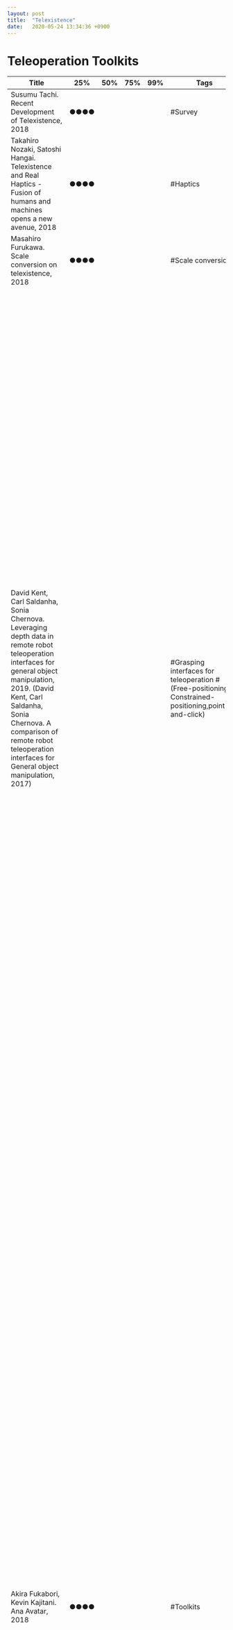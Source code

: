 ```yaml
---
layout: post
title:  "Telexistence"
date:   2020-05-24 13:34:36 +0900
---
```


# Teleoperation Toolkits
<table>
  <thead>
    <tr>
      <th>Title</th>
      <th>25%</th>
      <th>50%</th>
      <th>75%</th>
      <th>99%</th>
      <th>Tags</th>
      <th>Summary</th>
    </tr>
  </thead>
  <tbody>
    <tr>
    <td>Susumu Tachi. Recent Development of Telexistence, 2018</td>
    <td>●●●●</td>
    <td></td>
    <td></td>
    <td></td>
    <td>#Survey</td>
    <td>Summary</td>
    </tr>
    <tr>
    <tr>
    <td>Takahiro Nozaki, Satoshi Hangai. Telexistence and Real Haptics - Fusion of humans and machines opens a new avenue, 2018</td>
    <td>●●●●</td>
    <td></td>
    <td></td>
    <td></td>
    <td>#Haptics</td>
    <td>Summary</td>
    </tr>
    <tr>
    <td>Masahiro Furukawa. Scale conversion on telexistence, 2018</td>
    <td>●●●●</td>
    <td></td>
    <td></td>
    <td></td>
    <td>#Scale conversion</td>
    <td>Summary</td>
    </tr>
    <tr>
    <td>David Kent, Carl Saldanha, Sonia Chernova. Leveraging depth data in remote robot teleoperation interfaces for general object manipulation, 2019. (David Kent, Carl Saldanha, Sonia Chernova. A comparison of remote robot teleoperation interfaces for General object manipulation, 2017)</td>
    <td></td>
    <td></td>
    <td></td>
    <td></td>
    <td>#Grasping interfaces for teleoperation #(Free-positioning, Constrained-positioning,point-and-click)</td>
    <td>Description: In contrast to contemporary robot manipulation using a Free Positioning pose specification, here two novel interfaces, Constrained Positioning and Point-and-Click, are presented, which incorporate scene information from depth data into the grasp pose to reduce the number of 3D transformations the user must input. Also, the interactions are designed for 2D image streams, rather than traditional 3D virtual scenes, further reducing mental transformations. The findings: The study showed that Point-and-Click outperforms both Free Positioning and Constrained Positioning by significantly increasing the number of tasks completed and significantly reducing task
failures and grasping errors, while significantly reducing the number of user interactions. Why? Constraining the interaction to a physical surface significantly reduces the number of missed grasps, resulting in more efficient use of the arm. Also, the 2D visualization mode resulted in significantly better performance than the 3D visualization mode, with significant reductions in task failures, grasping errors, task completion time, number of interactions, and user workload, all while reducing bandwidth requirements imposed by streaming depth data. We recommend using 2D image views over 3D depth views for teleoperation manipulation interfaces and switch between multiple camera views to get a better depth sense. For difficult to detect objects, such as specular objects, transparent objects or occluded objects, it will not be able to calculate a good set of grasps.
</td>
    </tr>
    <tr>
    <td>Akira Fukabori, Kevin Kajitani. Ana Avatar, 2018</td>
    <td>●●●●</td>
    <td></td>
    <td></td>
    <td></td>
    <td>#Toolkits</td>
    <td>Description: AVATAR refers to the technology that makes possible to experience senses through remote control in real time of robot synchronized to the user by using haptics, VR, telecommunications, sensors and robotics. Also it refers to the robot itself. It differs from remote communication in the fact that it makes possible to transmit the presence feeling, conciousness and skills. ANA decided to focus on this new technology to accomplish their goal: contributing to the dreamed future by connecting the world. ANA avatar XPRIZE: In association with XPRIZE foundation, ANA decided to conduct a 4 year competition on building a general purpose AVATAR, accounting for a 10 million dollars investment (429 tesms by 2018/8). AVATAR X: A program aiming to start a space business employing AVATAR. It is expected that AVATAR innovation helps to solve current distance and time limitations of space access. AVATAR X Consortium: Starts-ups and companies, both space-related ones and unrelated ones, were called to participate. The plan is to start createing the roadmap and business plan , and then start each project by 2020 fiscal year. AVATAR X Lab@OITA: Here, experiments on remote building construction will be conducted. Also, experiments on basic activities (searching, entertainment, building, living, eating, health, etc) in space in collaboration with humans on earth. AVARATIN: This refers to the services employing AVATAR technology.  The main goal is to spread AVATAR around the world. This includes business as robot sales but also data sales, skills usage, advertisement sales, among others. BtoB business is focused on public places (aquarium,museums) and big events (olimpics). BtoC business is focused on remote lessons, remote families. In the future the plan is to make possible everyone can register through their smartphone and connect easily to any robot. This requires increases AVATAR in cooperation with companies, and also to connect robots developed by research centers and startups. So far experiments have been conducted in Okinawa's aquarium and Hiroshima's museum. </td>
    </tr>
    <tr>
    <td>MHD Yamen Saraiji. Beyond Presence - A telexistence toolkit for augmenting body and re-engineering presence, 2018</td>
    <td>●</td>
    <td></td>
    <td></td>
    <td></td>
    <td>#Toolkits</td>
    <td>Description: In contrast with traditional telepresence systems, the design of telexistence robots (such as Telesar V) is mainly inhereted from the human body, thus the mapping between operator and the robot is consistent, and the sensory modalities and feedback are coherent. One advantage is the ability to redesign specific factors of human body. For example, modulate specific sensory modalities and augment parts of the body. Here, a telexistence toolkit (TxToolkit) used in augmentative, assistive, and collaboration apps is shown. The body modalities were the stereo vision, binaural audio and speech output. The head design was aimed to maintain minimal size and low-cost design. A visual programming interface was designed to facilitate the use of the toolkit. This interface was implemented under Unity3D. Using this interface makes possible to alter how the user's body is mapped with the robot. Therefore, we can also alter our body schema. We can refer to this form of body alteration as Body Morphology. There are three forms of morphological transformation: one-to-one body morphology (one human, one robot), one-to-many body morphology (one human, many robots), many-to-one body morphology (many humans, one robot).
      </td>
    </tr>
    <tr>
    <td>MHD Charith Fernando, Genki Sano. Future of telexistence technology and its impact to the society, 2018</td>
    <td>●</td>
    <td></td>
    <td></td>
    <td></td>
    <td>#Toolkits #gloves #HMD #Robot #Latency</td>
    <td>Description: A system teleoperation composed of three components was implemented: Cockpit control, Surrogate robot, Cloud infraestructure. The cockpit was light and small enough to be carried in a suitcase. The surrogate robot was cost-efficient and aimed for mass-production, which consists of 6DoF Torso, 3 DoF head, 7 DoF arms, 13 DoF hands, weight 75kg and 350W consumption. The camera resolution is 2160x1020 px, and 3 fingers are equipped with haptic sensors to detect 3DoF force, 3DoF vibration, and temperature. The cloud infraestructure prioritizes the data so that we can get the lowest latency while keeping the guaranteed data delivery as of traditional streaming servers. Typical upload+download latency within Japan is 25ms with optical fiber. The processing delay plus latency is around 125ms. the   Results: The system was implemented for visiting a remote island "Ogawasara" located several hundred kms away from Tokyo. 90 participants had visual, auditory, voice, haptic and motor experiences for approx. 10 minutes each person. </td>
    </tr>
    <tr>
    <td>Daisuke Kondo. Visual display system for teleoperation of construction machinery, 2018</td>
    <td>●</td>
    <td></td>
    <td></td>
    <td></td>
    <td>#Toolkits</td>
    <td>The problem: It has been reported a wide decrease of efficiency of remote manipulation of construction machines in comparison to direct manipulation. While rescue tasks do not require as much efficiency as security, mine tasks demand profitability and therefore require efficiency.The main cause for efficiency decrease is due to lack of visual information, auditory information and sense of acceleration, delay in communication among others. However there are reports indicating that the lack of visual information have the biggest influence. Therefore, it can be expected that replicating the world view by improving the presentation of the visual information will cause an increased efficiency. This work introduces two research examples: 1) Wide Visual Field Cilinder Screen, 2) Replication of Motion Stereostopic. Key idea 1): A monitor wide enough to replicate the size of objects and the actual field size as in the actual environment. Also, the monitor should be enough far away (1 ~ 1.5m) to avoid tiredness and undesired stereoscopic effects, and should be portable. Head mount display was not considered because users get tired. Key idea 2): The sense of motion parallax is twice the sense of binocular parallax (disparity). Then, a system that replicates the motion stereoscopic (i.e., the perception of three-dimensionality based on the visual change caused by own movement or target object movement) could increase task efficiency. Therefore, it is needed a special structure to correct video depending on perspective movement. However, the delay between viewer motion and corrected video display should be small to avoid not only innacuracy but also feeling of dizziness. The solution proposed here did not telecontrol a remote camera system due to the high delay and that the maintenance of a remote camera system is unpractical. Here the data is acquired by the distance sensor and cameras and sent to a PC. Then, a video is generated for a required perspective by 3DCG of the data. The system consists of a a sensor component (camera, distance sensor, posture sensor) and a display component (motion tracker, 3DCG PC, display). The findings: An experiment with a system scaled to 1/12 achieved 66ms of delay between user position change and video change. </td>
    </tr>
    <tr>
    <td>Russell C. Toris. Spatial and Temporal Learning in Robotic Pickand-Place Domains via Demonstrations and Observations, Phd thesis, 2016 <a href= "https://digitalcommons.wpi.edu/cgi/viewcontent.cgi?article=1134&context=etd-dissertations" > (Link) </a></td>
    <td>●</td>
    <td></td>
    <td></td>
    <td></td>
    <td>#Cloud crowdsourcing</td>
    <td> Description: A system asks crowdsourced users to place a series of items in a simulated world inside of a web browser (three JavaScript libraries were developed to facilitate web-based humanrobot interaction: the roslibjs client library and ros2djs and ros3djs visualization libraries). This raw data is used to generate a multi-hypothesis models in an unsupervised manner via Expectation Maximization clustering and a novel ranking heuristic. In addition, when ordering constraints are needed, the solution proposed is weighting the heuristic by a ratio of coarsely available temporal data. Finally a Temporal Persistence Modeling algorithm (probabilistic exponential distributions augmented with a Gaussian component to represent probable object locations and search suggestions) is presented for probabilistic prediction of the time that an object is expected to remain at a given location given sparse prior observations. The findings: The resulting hypotheses from the proposed
methodology matched the human expectation of the task description 94% of the time when no temporal constraints are required.  Also, a CARL robot (consists of
a Segway RMP base with a 6 degree-of-freedom JACO arm)  successfully queried the system for what a table setting template is, found the necessary objects on the kitchen
counter, and set the table appropriately. For unknown ordering constraints, the system was able to reconstruct a tower adhering to both spatial and temporal constraints in both the "Consistent Ordering, Consistent Placement" and "Random Ordering, Consistent Placement" conditions. Also, in the household crowdsourced domain showed the ability to overcome noisy environments from untrained users in order to set a table in the appropriate order. TP models based on sparse temporal observations showed a reasonable prediction method for single-item tracking and also enabled a robot for multi-item location prediction.</td>
    </tr>
    <tr>
    <td>Ajay Mandlekar et al. RoboTurk: A crowdsourcing platform for robotic skill learning through imitation, 2018</td>
    <td>●</td>
    <td></td>
    <td></td>
    <td></td>
    <td>#Toolkits #Mobile phone endpoing #Transpacific teleoperation (China - California) #Learning from teleoperation demonstration </td>
    <td>Description: A crowd-sourced platform that collects large set of data from concurrent users for (simulated Sawyer) robot manipulation through a video-streaming website, a smartphone as a VR motion controller and a haptic feedback. Assumption: While RL requires reward function, large-state-space exploration, large interaction, and self-supervised learning has large noise, Imitation learning improves efficiency and performance. While kinesthestic teaching is intuitive but limited, teleoperation has been for decades. While video-game controllers lacks natural variations in motion, free-space positioning interfaces as VR enables fine-grained dexterous control. The goal: They conducted a user study comparing the performance of smartphone-based controller, keyboard, 3D Mouse and VR controller. The findings: A dataset with over 2200 task demonstrations (137 hours of data collected in 20 hours of usage by contracted workers). What about user interface evaluation? Keyboard and 3D mouse completion time was slower than VR and phone, which were similar. What about network capacity and delays? Three troublesome (low-capacity, high-delay, or both) networks produced roughly the same distributions of completion time as the baseline. What about far remote teleoperation? Users were able to complete the tasks despite high network delays between California and China, but the completion time was around 20 seconds slower. Using data center in China introduced a constant delay in comparison to a data center in Oregon. Can the collected data improve policy learning? Demonstration-guided reinforcement learning comparison using (none, 1, 10, 100, 1000) demonstrations of the two tasks showed that a large and diverse dataset of demonstrations can encourage agents to explore and learn more effectively. However, only 10 demonstrations were able to achieve comparable performance to 100 demonstrations maybe due to the fact the data collected in 48 hours is large enough. Nonetheless, even though 1000 demonstrations is higher in terms of variety, this could be pausibly mirrored by using 10 demonstrations and giving agents time to explore from demonstration states.</td>
    </tr>
    <tr>
    <td>Jaeyong Sung, Seok Hyun Jin, Ashutosh Saxena. Robobarista: Object part based transfer of manipulation trajectories from crowd-sourcing in 3d pointclouds, 2015</td>
    <td></td>
    <td></td>
    <td></td>
    <td></td>
    <td>#Learning generalization #Deep learning #Multimodal integration</td>
    <td>Description: A simulated and real PR2 robot are trained by non-experts through a crowd-sourcing web-based 3d-viewer-controller to manipulate objects, and a deep learning model is trained to learn this multimodal data (point cloud, language, trajectory). The hypothesis: Many differently-shaped objects share similarly-operated object parts. The assumption: the target object parts were pre-labeled from scene voxels by experts, so the target part at each trial is highlighted to non-experts from the start. The goal: thus, the goal is to evaluate if the manipulation trajectory of an object can be transferred to a completely different object if they share similarly-operated parts (116 RGB-D point-clouds, 1225 trajectories, 250 language instructions by 71 non-experts). The findings: Were trajectories completely transferred? Yes for 60%. Were the object manipulation the actual correct one? No guarantee, but the results showed it was achieved for a large fraction of objects which the robot has never seen before. Is crowd-sourcing teaching possible? Yes, crowd-sourced non-experts performed at 60%, compared to 53.1% by experts. Is segmentation required? Yes. Even though target parts were prelabel by experts, they were still extremely noisy. Is intermediate object part labeling necessary to find a manipulation trajectory? NOT sufficient (as expected by hypothesis). The object part classifier performed badly at 23.3% even though the part label finder achieved 70%. Can features be hand-coded? NOT easily. While features methods achieved 40.8% or even 53.7% with full-data (heavy computation), the deep learning method (not hand-designing of features) achieved equal or better performance even with simple concatenation or noise</td>
    </tr>
    <tr>
    <td>Eric Rosen, Elizabeth Phillips, David Whitney, Daniel Ullman, Stefanie Tellex .Testing robot teleoperation using a virtual reality interface with ROS reality, 2018</td>
    <td></td>
    <td></td>
    <td></td>
    <td></td>
    <td>#Learning generalization #Deep learning #Multimodal integration</td>
    <td> Description: A Baxter robot is teleoperated and controlled through ROS reality and Unity-based HTC-vive reality system. The human and robot share a virtual space, but are not superimposed (The humans is around the robot). The goal: This work evaluated twelve complex tasks and measured whether they were succesfully achieved with this robot and software, and whether they could be teleoperated. Found issues: more precision for block stacking through VR, robot force or end-effector deficiencies, not knowing robot posses limitations through ROS reality. Benefits: They argue that teleoperation could be a solution to the problem of gathering data for learning from demonstration.</td>
    </tr>
    <tr>
    <td> Tianhao zhang, et al. Deep imitiation learning for complex manipulation tasks from virtual reality teleoperation, 2018</td>
    <td>●</td>
    <td></td>
    <td></td>
    <td></td>
    <td>#Object Manipulation #Deep learning #Multimodal integration #Learning from teleoperation demonstration </td>
    <td>Description: A consumer-grade VR device (headset and motion-tracked controller) is used to teleoperate a PR2 robot (with a RGBD-camera for color and depth images). The data (RGB image, depth image and hand position) from conducting ten manipulation tasks with the robot was collected and used to train deep visuomotor policies (pixels-to-action mapping). The goals: Can we build an inexpensive and intuitive teleoperation system for robotic manipulation? can imitation learning learn to solve manipulation tasks using these data? Assumption: To avoid sickness due to time lag between displayed scene and humans' head motion, we render a 3D point cloud from RGBD images as object in the virtual environment and update instantaneously the human view to reflect head movement. The result: less than 30 minutes of data was sufficient to learn a successful policy (High success rate and good generalization) even in long running tasks. Although successful, the learned policies were often suboptimal compared to humans (e.g., not following the shortest path). For initial states beyond the training ones, the robot succeded in the experiments. </td>
    </tr>
        <tr>
    <td>Ioannis Havouties, Sylvain Calinon. Learning from demonstration for semi-autonomous teleoperation, 2018</td>
    <td>●●</td>
    <td></td>
    <td></td>
    <td></td>
    <td>#Underwater teleoperation #Mixed teleoperation #TP-HSMM (Markov Model) #LQT (Linear Quadratic Tracking)</td>
    <td>Description: A teleoperation strategy that decouples the operator's and the robot's spaces in the statistical representation is proposed (Namely, mixed teleoperation). This approach intends to replace the conventional use of video streams with a minimal exchange of activation weights as communication overhead. The problems: The variability of the robot operating environment. Communication bandwidth in long range teleoperation (e.g., space, deepsea) imposes a hard constraint on the efficiency of the system. Assumption: Most variability comes from the change of the pose of the manipulators and the pose of the items to be manipulated. Hypothesis: We use a task-parametrized Hidden semi-Markov model (TP-HSMM) to learn task representations (why? because task-parametrized mixture model encoding is flexible and HSMM captures motion duration and generate novel trajectories), and generate motions by sampling in combination with linear quadratic tracking (LQT). Previous models in Robotics: DMPs (Ijspeert, 2013. Palomeras, 2016). Extended DMP (Gams+, 2014. Ude+, 2014. Pastor+, 2011). GMM+GMR (Calinon+, 2012. Calinon, 2016). TP-GMM (Zeestraten+, 2017). HMM + GMR to improve HMMs poor state duration modeling (Lee & Ott, 2010. Lee+, 2010. Chan+, 2013). HMM + motion planner (Bowen & Alterovitz, 2014). HMM + HMM-space-distance-based clustering (Kulic+, 2008). Previous models in speech synthesis: HSMM (Yu & Kobayashi, 2006). HSMM in robotics models the state transition and duration (Calinon+, 2011. Tanwani & Calinon, 2016. Havoutis+, 2016. Havoutis & Calinon, 2016, 2017) . The result: The users employing local feedback required less time to achieve the task and their movements were smoother than the users getting remote feedback. The system could predict the task and generate motions from intermediate states. </td>
    </tr>
    <tr>
    <td>Lawrence R. Rabiner. A tutorial on Hidden Markov Models and selected applications in speech recognition, 1989</td>
    <td>●</td>
    <td></td>
    <td></td>
    <td></td>
    <td>#HMM #SpeechRecognition #ViterbiSearch</td>
    <td>● Introduction.<br>● Discrete Markov Processes<br>Extension to Hidden Markov Models<br>Elements of an HMM<br>The three basic problems of HMMs<br>● Solutions to the basic problems of HMMs<br>● Types of HMMs<br>Continuous observation densities in HMMs<br>Autoregressive HMMs<br>Variants on HMM structures-Null transitions and tied states<br>Inclusion of explicit state duration density in HMMs<br>Optimization criterion - ML, MMI, MDI<br>Comparison of HMMs<br>● Implementation issues for HMMs<br>Scaling<br>Multiple observation sequences<br>Initial estimates of HMM parameters<br>Effects of insufficient training data<br>Choice of model<br>● Implementation of Speech recognizers using HMMs.<br> ● Connected word recognition using HMMs. <br>● HMMs for large vocabulary speech recognition. </td>
    </tr>
    
  </tbody>
</table>

